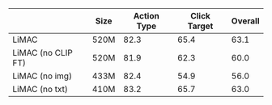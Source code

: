 |  | Size | Action Type | Click Target | Overall |
| --- | --- | --- | --- | --- |
| LiMAC | 520M | 82.3 | 65.4 | 63.1 |
| LiMAC (no CLIP FT) | 520M | 81.9 | 62.3 | 60.0 |
| LiMAC (no img) | 433M | 82.4 | 54.9 | 56.0 |
| LiMAC (no txt) | 410M | 83.2 | 65.7 | 63.0 |
